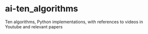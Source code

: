 # ai-ten_algorithms
Ten algorithms, Python implementations, with references to videos in Youtube and relevant papers
